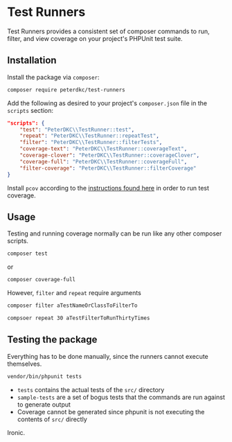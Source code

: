 # Test Runners

Test Runners provides a consistent set of composer commands to run, filter, and view coverage on your project's PHPUnit test suite.

## Installation

Install the package via `composer`:

```bash
composer require peterdkc/test-runners
```

Add the following as desired to your project's `composer.json` file in the `scripts` section:

```json
"scripts": {
    "test": "PeterDKC\\TestRunner::test",
    "repeat": "PeterDKC\\TestRunner::repeatTest",
    "filter": "PeterDKC\\TestRunner::filterTests",
    "coverage-text": "PeterDKC\\TestRunner::coverageText",
    "coverage-clover": "PeterDKC\\TestRunner::coverageClover",
    "coverage-full": "PeterDKC\\TestRunner::coverageFull",
    "filter-coverage": "PeterDKC\\TestRunner::filterCoverage"
}
```

Install `pcov` according to the [instructions found here](https://github.com/krakjoe/pcov) in order to run test coverage.

## Usage

Testing and running coverage normally can be run like any other composer scripts.

```bash
composer test
```

or

```bash
composer coverage-full
```

However, `filter` and `repeat` require arguments

```bash
composer filter aTestNameOrClassToFilterTo
```

```bash
compsoer repeat 30 aTestFilterToRunThirtyTimes
```

## Testing the package

Everything has to be done manually, since the runners cannot execute themselves.

```bash
vendor/bin/phpunit tests
```

- `tests` contains the actual tests of the `src/` directory
- `sample-tests` are a set of bogus tests that the commands are run against to generate output
- Coverage cannot be generated since phpunit is not executing the contents of `src/` directly

Ironic.
